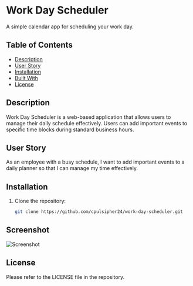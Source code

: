 # Work Day Scheduler

A simple calendar app for scheduling your work day.

## Table of Contents

- [Description](#description)
- [User Story](#user-story)
- [Installation](#installation)
- [Built With](#built-with)
- [License](#license)

## Description

Work Day Scheduler is a web-based application that allows users to manage their daily schedule effectively. Users can add important events to specific time blocks during standard business hours.

## User Story

As an employee with a busy schedule, I want to add important events to a daily planner so that I can manage my time effectively.

## Installation

1. Clone the repository:

   ```bash
   git clone https://github.com/cpulsipher24/work-day-scheduler.git

## Screenshot

![Screenshot](screenshot.jpg)

## License
Please refer to the LICENSE file in the repository. 
